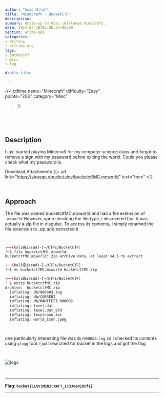 ```yaml
---
author: "Asad Ullah"
title: "Minecraft - BucketCTF"
description: 
summary: Write-up on Misc challenge Minecraft.
date: 2023-04-10T02:08:24+05:00
Section: write-ups
categories:
- writeup
- ctftime.org
tags:
- bucketctf
- misc
- log

draft: false

---
```


{{< 
ctftime 
name="Minecraft" 
difficulty="Easy"  
points="200"
category="Misc"
>}}

&nbsp;

&nbsp;

## Description

I just started playing Minecraft for my computer science class and forgot to remove a sign with my password before exiting the world. Could you please check what my password is.

Download Attachments {{< url link="https://storage.ebucket.dev/bucketctfMC.mcworld" text="here" >}}

&nbsp;

## Approach

The file was named bucketctfMC.mcworld and had a file extension of `.mcworld` However, upon checking the file type, I discovered that it was actually a zip file in disguise. To access its contents, I simply renamed the file extension to .zip and extracted it.

 &nbsp;

```bash
┌──(kali㉿iasad)-[~/CTFs/BucketCTF]
└─$ file bucketctfMC.mcworld                   
bucketctfMC.mcworld: Zip archive data, at least v4.5 to extract

┌──(kali㉿iasad)-[~/CTFs/BucketCTF]
└─$ mv bucketctfMC.mcworld bucketctfMC.zip     

┌──(kali㉿iasad)-[~/CTFs/BucketCTF]
└─$ unzip bucketctfMC.zip 
Archive:  bucketctfMC.zip
  inflating: db/000003.log           
  inflating: db/CURRENT              
  inflating: db/MANIFEST-000002      
  inflating: level.dat               
  inflating: level.dat_old           
  inflating: levelname.txt           
  inflating: world_icon.jpeg
```

&nbsp;

one particularly interesting file was `db/000003.log` so I checked its contents using `glogg` tool.
I just searched for bucket in the logs and got the flag

&nbsp;

![logs](/write-ups/ctftime/bucket/minecraft.webp)

&nbsp;

---

**Flag: `bucket{1L0V3MIN3CRAFT_1c330e9105f1}`**

---

&nbsp;

&nbsp;

